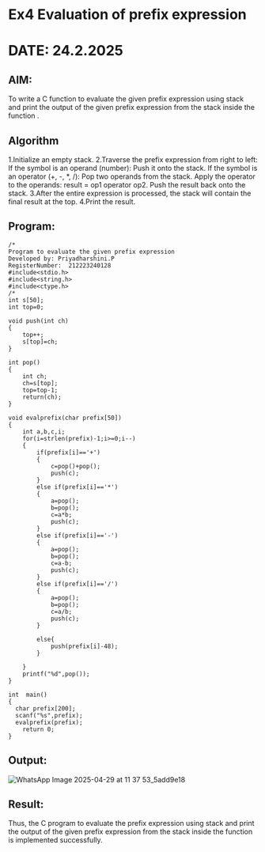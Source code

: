 # Ex4 Evaluation of prefix expression
# DATE: 24.2.2025
## AIM:
To write a C function to evaluate the given prefix expression using stack and print the output of the given prefix expression from the stack inside the function .

## Algorithm
1.Initialize an empty stack.
2.Traverse the prefix expression from right to left:
If the symbol is an operand (number):
Push it onto the stack.
If the symbol is an operator (+, -, *, /):
Pop two operands from the stack.
Apply the operator to the operands: result = op1 operator op2.
Push the result back onto the stack.
3.After the entire expression is processed, the stack will contain the final result at the top.
4.Print the result.

## Program:
```
/*
Program to evaluate the given prefix expression
Developed by: Priyadharshini.P
RegisterNumber:  212223240128
#include<stdio.h>
#include<string.h>
#include<ctype.h>
/*
int s[50];
int top=0;

void push(int ch)
{
	top++;
	s[top]=ch;
}

int pop()
{
	int ch;
	ch=s[top];
	top=top-1;
	return(ch);
}

void evalprefix(char prefix[50])
{
  	int a,b,c,i;
  	for(i=strlen(prefix)-1;i>=0;i--)
  	{
  	    if(prefix[i]=='+')
  	    {
  	        c=pop()+pop();
  	        push(c);
  	    }
  	    else if(prefix[i]=='*')
  	    {
  	        a=pop();
  	        b=pop();
  	        c=a*b;
  	        push(c);
  	    }
  	    else if(prefix[i]=='-')
  	    {
  	        a=pop();
  	        b=pop();
  	        c=a-b;
  	        push(c);
  	    }
  	    else if(prefix[i]=='/')
  	    {
  	        a=pop();
  	        b=pop();
  	        c=a/b;
  	        push(c);
  	    }
  	       
  	    else{
  	        push(prefix[i]-48);
  	    }
  	    
  	}
  	printf("%d",pop());
}

int  main()
{
  char prefix[200];
  scanf("%s",prefix);
  evalprefix(prefix);
	return 0;
}

```
## Output:

![WhatsApp Image 2025-04-29 at 11 37 53_5add9e18](https://github.com/user-attachments/assets/27fc0eb2-8a2b-4576-92fc-fb829cd5feb6)

## Result:
Thus, the C program to evaluate the prefix expression using stack and print the output of the given prefix expression from the stack inside the function is implemented successfully.
